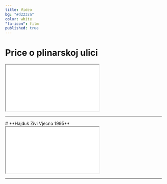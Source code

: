 ```yaml
---
title: Video
bg: "#d2232a"
color: white
"fa-icon": film
published: true
---
```


# **Price o plinarskoj ulici**

<div class="icontain"><iframe src="//www.youtube.com/embed/P4lTxX4eAGU" allowfullscreen></iframe></div>

<hr>
# **Hajduk Zivi Vjecno 1995**

<div class="icontain"><iframe src="//www.youtube.com/embed/zr1gVdwDPSE" allowfullscreen></iframe></div>

<hr>

<script async src="//pagead2.googlesyndication.com/pagead/js/adsbygoogle.js"></script>
<!-- c10-second-resp -->
<ins class="adsbygoogle"
     style="display:block"
     data-ad-client="ca-pub-4146856286076977"
     data-ad-slot="4357567447"
     data-ad-format="auto"></ins>
<script>
(adsbygoogle = window.adsbygoogle || []).push({});
</script>
